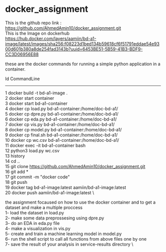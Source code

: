 # docker_assignment


 This is the github repo link : \
  https://github.com/AhmedAmin10/docker_assignment.git \
 This is the Image on dockerhub \
  https://hub.docker.com/layers/aamiin/bd-a1-image/latest/images/sha256:f08223d1bed134b59618cf6f51791eddae54e9300d601b380a8de254fad3143b?uuid=6453BE51-5B59-41B3-BDF9-CC3D06956E88 

these are the docker commands  for running a simple python application in a container. 
  
Id CommandLine 
-- -----------
1 docker build -t bd-a1-image . \
2 docker start container \
3 docker start bd-a1-container \
4 docker cp load.py bd-a1-container:/home/doc-bd-a1/ \
5 docker cp dpre.py bd-a1-container:/home/doc-bd-a1/ \
6 docker cp eda.py bd-a1-container:/home/doc-bd-a1/ \
7 docker cp vis.py bd-a1-container:/home/doc-bd-a1/ \
8 docker cp model.py bd-a1-container:/home/doc-bd-a1/ \
9 docker cp final.sh bd-a1-container:/home/doc-bd-a1/ \
10 docker cp wc.csv bd-a1-container:/home/doc-bd-a1/ \
11 docker exec -it bd-a1-container bash \
12 python3 load.py wc.csv \
13 history \
14 cd .. \
15 git clone https://github.com/AhmedAmin10/docker_assignment.git \
16 git add * \
17 git commit -m "docker code" \
18 git push \
19 docker tag bd-a1-image:latest aamiin/bd-a1-image:latest \
20 docker push aamiin/bd-a1-image:latest \

the assignment focaused on how to use the docker container and to get a dataset and make a multiple proccess \
 1- load the dataset in load.py \
 2- make some data preprossesing  using dpre.py \
 3- do an EDA in eda.py file \
 4- make a visualization in vis.py \
 5-  create and train a machine learning model in model.py \
 6- run the shell script to call all functions from above files one by one \
 7- save the result of your analysis in service-results directory \
